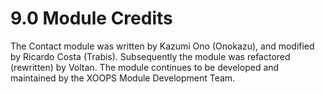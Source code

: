 # 9.0 Module Credits

The Contact module was written by Kazumi Ono (Onokazu), and modified by Ricardo Costa (Trabis). Subsequently the module was refactored (rewritten) by Voltan. The module continues to be developed and maintained by the XOOPS Module Development Team.